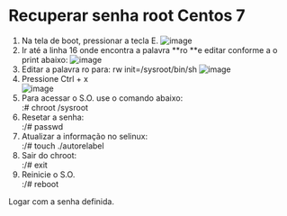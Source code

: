 # Recuperar senha root Centos 7
1. Na tela de boot, pressionar a tecla E.
![image](https://user-images.githubusercontent.com/26579714/126210606-1c27c648-a266-4805-9045-7fdaa46bfb99.png)
2. Ir até a linha 16 onde encontra a palavra **ro **e editar conforme a o print abaixo:
![image](https://user-images.githubusercontent.com/26579714/126210764-813f708f-0caf-484b-b34b-0d5227263235.png)
3. Editar a palavra ro para: rw init=/sysroot/bin/sh
![image](https://user-images.githubusercontent.com/26579714/126210840-4f306530-cb48-4090-a980-9aa7fc2e5778.png)
4. Pressione Ctrl + x  
![image](https://user-images.githubusercontent.com/26579714/126210914-53540e7e-eefb-4b7d-80a9-c1e458934557.png)
5. Para acessar o S.O. use o comando abaixo:  
:# chroot /sysroot
6. Resetar a senha:  
:/# passwd
7. Atualizar a informação no selinux:  
:/# touch ./autorelabel
8. Sair do chroot:  
:/# exit
9. Reinicie o S.O.  
:/# reboot  

Logar com a senha definida.
